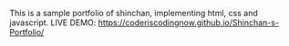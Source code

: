 This is a sample portfolio of shinchan, implementing html, css and javascript.
LIVE DEMO: https://coderiscodingnow.github.io/Shinchan-s-Portfolio/
